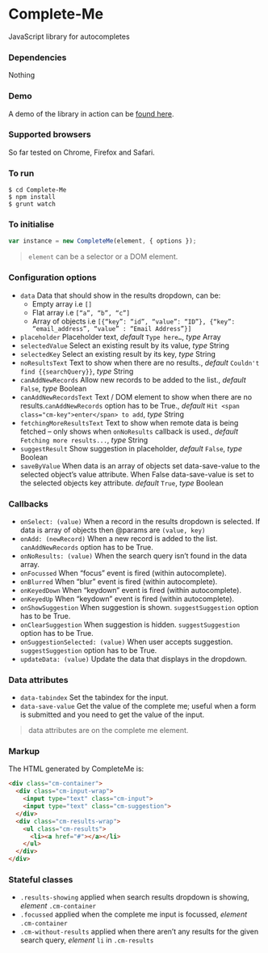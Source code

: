 # Complete-Me

JavaScript library for autocompletes

### Dependencies

Nothing

### Demo

A demo of the library in action can be [found here](http://www.callumhart.com/open-source/complete-me).

### Supported browsers

So far tested on Chrome, Firefox and Safari.

### To run

```
$ cd Complete-Me
$ npm install
$ grunt watch
```

### To initialise

```javascript
var instance = new CompleteMe(element, { options });
```

> `element` can be a selector or a DOM element.

### Configuration options

- `data` Data that should show in the results dropdown, can be:
  - Empty array i.e `[]`
  - Flat array i.e `[“a”, “b”, “c”]`
  - Array of objects i.e `[{“key”: “id”, “value”: “ID”}, {“key”: “email_address”, “value” : “Email Address”}]`
- `placeholder` Placeholder text, *default* `Type here…`, *type* Array
- `selectedValue` Select an existing result by its value, *type* String
- `selectedKey` Select an existing result by its key, *type* String
- `noResultsText` Text to show when there are no results., *default* `Couldn't find {{searchQuery}}`, *type* String
- `canAddNewRecords` Allow new records to be added to the list., *default* `False`, *type* Boolean
- `canAddNewRecordsText` Text / DOM element to show when there are no results.`canAddNewRecords` option has to be True., *default* `Hit <span class="cm-key">enter</span> to add`, *type* String
- `fetchingMoreResultsText` Text to show when remote data is being fetched – only shows when `onNoResults` callback is used., *default* `Fetching more results...`, *type* String
- `suggestResult` Show suggestion in placeholder, *default* `False`, *type* Boolean
- `saveByValue` When data is an array of objects set data-save-value to the selected object’s value attribute. When False data-save-value is set to the selected objects key attribute. *default* `True`, *type* Boolean

### Callbacks

- `onSelect: (value)` When a record in the results dropdown is selected. If data is array of objects then @params are `(value, key)`
- `onAdd: (newRecord)` When a new record is added to the list. `canAddNewRecords` option has to be True.
- `onNoResults: (value)` When the search query isn’t found in the data array.
- `onFocussed` When “focus” event is fired (within autocomplete).
- `onBlurred` When “blur” event is fired (within autocomplete).
- `onKeyedDown` When “keydown” event is fired (within autocomplete).
- `onKeyedUp` When “keydown” event is fired (within autocomplete).
- `onShowSuggestion` When suggestion is shown. `suggestSuggestion` option has to be True.
- `onClearSuggestion` When suggestion is hidden. `suggestSuggestion` option has to be True.
- `onSuggestionSelected: (value)` When user accepts suggestion. `suggestSuggestion` option has to be True.
- `updateData: (value)` Update the data that displays in the dropdown.

### Data attributes

- `data-tabindex` Set the tabindex for the input.
- `data-save-value` Get the value of the complete me; useful when a form is submitted and you need to get the value of the input.

> data attributes are on the complete me element.

### Markup

The HTML generated by CompleteMe is:

```html
<div class="cm-container">
  <div class="cm-input-wrap">
    <input type="text" class="cm-input">
    <input type="text" class="cm-suggestion">
  </div>
  <div class="cm-results-wrap">
    <ul class="cm-results">
      <li><a href="#"></a></li>
    </ul>
  </div>
</div>
```

### Stateful classes

- `.results-showing` applied when search results dropdown is showing, *element* `.cm-container`
- `.focussed` applied when the complete me input is focussed, *element* `.cm-container`
- `.cm-without-results` applied when there aren’t any results for the given search query, *element* `li` in `.cm-results`
